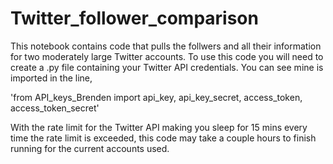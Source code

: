 # Twitter_follower_comparison

This notebook contains code that pulls the follwers and all their information for two moderately large Twitter accounts. To use this code you will need to create a .py file containing your Twitter API credentials. You can see mine is imported in the line,

'from API_keys_Brenden import api_key, api_key_secret, access_token, access_token_secret'

With the rate limit for the Twitter API making you sleep for 15 mins every time the rate limit is exceeded, this code may take a couple hours to finish running for the current accounts used.

